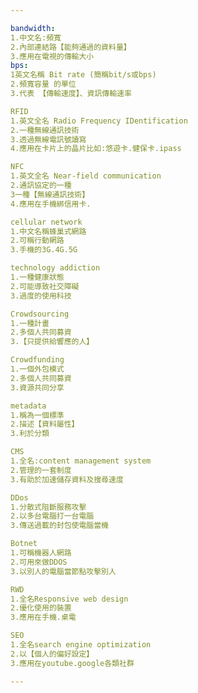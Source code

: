 ```yaml
---

bandwidth:
1.中文名:頻寬
2.內部連結路【能夠通過的資料量】
3.應用在電視的傳輸大小
bps:
1英文名稱 Bit rate (簡稱bit/s或bps)
2.頻寬容量 的單位
3.代表 【傳輸速度】、資訊傳輸速率

RFID
1.英文全名 Radio Frequency IDentification
2.一種無線通訊技術
3.透過無線電訊號讀寫
4.應用在卡片上的晶片比如:悠遊卡.健保卡.ipass

NFC
1.英文全名 Near-field communication
2.通訊協定的一種
3一種【無線通訊技術】
4.應用在手機綁信用卡.

cellular network
1.中文名稱蜂巢式網路
2.可稱行動網路
3.手機的3G.4G.5G

technology addiction
1.一種健康狀態
2.可能導致社交障礙
3.過度的使用科技

Crowdsourcing 
1.一種計畫
2.多個人共同募資
3.【只提供給響應的人】

Crowdfunding
1.一個外包模式
2.多個人共同募資
3.資源共同分享

metadata
1.稱為一個標準
2.描述【資料屬性】
3.利於分類

CMS
1.全名:content management system
2.管理的一套制度
3.有助於加速儲存資料及搜尋速度

DDos 
1.分散式阻斷服務攻擊
2.以多台電腦打一台電腦
3.傳送過載的封包使電腦當機

Botnet
1.可稱機器人網路
2.可用來做DDOS
3.以別人的電腦當節點攻擊別人

RWD
1.全名Responsive web design
2.優化使用的裝置
3.應用在手機.桌電

SEO
1.全名search engine optimization
2.以【個人的偏好設定】
3.應用在youtube.google各類社群

---
```

